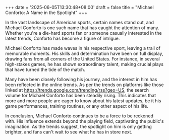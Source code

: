 +++
date = '2025-06-05T13:30:48+08:00'
draft = false
title = "Michael Conforto: A Name in the Spotlight"
+++

In the vast landscape of American sports, certain names stand out, and Michael Conforto is one such name that has caught the attention of many. Whether you're a die-hard sports fan or someone casually interested in the latest trends, Conforto has become a figure of intrigue.

Michael Conforto has made waves in his respective sport, leaving a trail of memorable moments. His skills and determination have been on full display, drawing fans from all corners of the United States. For instance, in several high-stakes games, he has shown extraordinary talent, making crucial plays that have turned the tide of the match.

Many have been closely following his journey, and the interest in him has been reflected in the online trends. As per the trends on platforms like those linked at https://trends.google.com/trending/rss?geo=US, the search volume for Michael Conforto has been steadily rising. This indicates that more and more people are eager to know about his latest updates, be it his game performances, training routines, or any other aspect of his life.

In conclusion, Michael Conforto continues to be a force to be reckoned with. His influence extends beyond the playing field, captivating the public's imagination. As the trends suggest, the spotlight on him is only getting brighter, and fans can't wait to see what he has in store next.